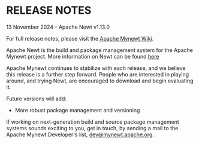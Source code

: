 # RELEASE NOTES

13 November 2024 - Apache Newt v1.13.0

For full release notes, please visit the
[Apache Mynewt Wiki](https://cwiki.apache.org/confluence/display/MYNEWT/Release+Notes).

Apache Newt is the build and package management system for the Apache Mynewt
project.  More information on Newt can be found
[here](http://mail-archives.apache.org/mod_mbox/mynewt-dev/201603.mbox/%3C56E21C13.9050303%40apache.org%3E)

Apache Mynewt continues to stabilize with each release, and we believe this
release is a further step forward.  People who are interested in playing
around, and trying Newt, are encouraged to download and begin evaluating it.

Future versions will add:

  * More robust package management and versioning

If working on next-generation build and source package management systems
sounds exciting to you, get in touch, by sending a mail to the Apache Mynewt
Developer's list, dev@mynewt.apache.org.
